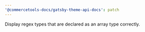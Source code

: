 ```yaml
---
'@commercetools-docs/gatsby-theme-api-docs': patch
---
```


Display regex types that are declared as an array type correctly.
